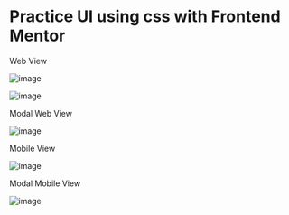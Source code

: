 # Practice UI using css with Frontend Mentor

Web View

![image](https://user-images.githubusercontent.com/80327905/147441041-e582bdda-680f-4a3e-91db-a4177ae5b3ac.png)

![image](https://user-images.githubusercontent.com/80327905/147441074-0acdf6e2-b670-4d0e-86f2-7ee983d1b8ce.png)

Modal Web View

![image](https://user-images.githubusercontent.com/80327905/147441096-fca477d7-bf7c-4ed7-a07e-9b836f1432cc.png)

Mobile View

![image](https://user-images.githubusercontent.com/80327905/147440984-5e36cda7-cdfb-480d-b949-90cde0fb7447.png)

Modal Mobile View

![image](https://user-images.githubusercontent.com/80327905/147441138-f7f8b61b-54e3-43e5-b7ad-c30d1ccc7043.png)
